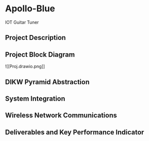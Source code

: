 # Apollo-Blue
IOT Guitar Tuner

## Project Description


## Project Block Diagram
![[Proj.drawio.png]]

## DIKW Pyramid Abstraction

## System Integration

## Wireless Network Communications

## Deliverables and Key Performance Indicator
